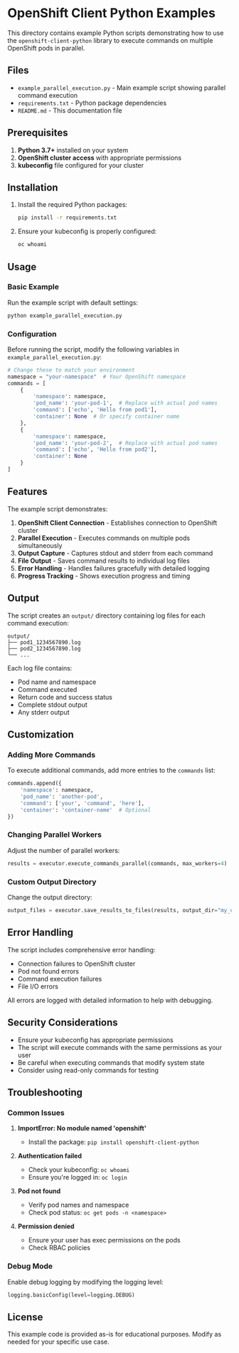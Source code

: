 # OpenShift Client Python Examples

This directory contains example Python scripts demonstrating how to use the `openshift-client-python` library to execute commands on multiple OpenShift pods in parallel.

## Files

- `example_parallel_execution.py` - Main example script showing parallel command execution
- `requirements.txt` - Python package dependencies
- `README.md` - This documentation file

## Prerequisites

1. **Python 3.7+** installed on your system
2. **OpenShift cluster access** with appropriate permissions
3. **kubeconfig** file configured for your cluster

## Installation

1. Install the required Python packages:
   ```bash
   pip install -r requirements.txt
   ```

2. Ensure your kubeconfig is properly configured:
   ```bash
   oc whoami
   ```

## Usage

### Basic Example

Run the example script with default settings:

```bash
python example_parallel_execution.py
```

### Configuration

Before running the script, modify the following variables in `example_parallel_execution.py`:

```python
# Change these to match your environment
namespace = "your-namespace"  # Your OpenShift namespace
commands = [
    {
        'namespace': namespace,
        'pod_name': 'your-pod-1',  # Replace with actual pod names
        'command': ['echo', 'Hello from pod1'],
        'container': None  # Or specify container name
    },
    {
        'namespace': namespace,
        'pod_name': 'your-pod-2',  # Replace with actual pod names
        'command': ['echo', 'Hello from pod2'],
        'container': None
    }
]
```

## Features

The example script demonstrates:

1. **OpenShift Client Connection** - Establishes connection to OpenShift cluster
2. **Parallel Execution** - Executes commands on multiple pods simultaneously
3. **Output Capture** - Captures stdout and stderr from each command
4. **File Output** - Saves command results to individual log files
5. **Error Handling** - Handles failures gracefully with detailed logging
6. **Progress Tracking** - Shows execution progress and timing

## Output

The script creates an `output/` directory containing log files for each command execution:

```
output/
├── pod1_1234567890.log
├── pod2_1234567890.log
└── ...
```

Each log file contains:
- Pod name and namespace
- Command executed
- Return code and success status
- Complete stdout output
- Any stderr output

## Customization

### Adding More Commands

To execute additional commands, add more entries to the `commands` list:

```python
commands.append({
    'namespace': namespace,
    'pod_name': 'another-pod',
    'command': ['your', 'command', 'here'],
    'container': 'container-name'  # Optional
})
```

### Changing Parallel Workers

Adjust the number of parallel workers:

```python
results = executor.execute_commands_parallel(commands, max_workers=4)
```

### Custom Output Directory

Change the output directory:

```python
output_files = executor.save_results_to_files(results, output_dir="my_output")
```

## Error Handling

The script includes comprehensive error handling:

- Connection failures to OpenShift cluster
- Pod not found errors
- Command execution failures
- File I/O errors

All errors are logged with detailed information to help with debugging.

## Security Considerations

- Ensure your kubeconfig has appropriate permissions
- The script will execute commands with the same permissions as your user
- Be careful when executing commands that modify system state
- Consider using read-only commands for testing

## Troubleshooting

### Common Issues

1. **ImportError: No module named 'openshift'**
   - Install the package: `pip install openshift-client-python`

2. **Authentication failed**
   - Check your kubeconfig: `oc whoami`
   - Ensure you're logged in: `oc login`

3. **Pod not found**
   - Verify pod names and namespace
   - Check pod status: `oc get pods -n <namespace>`

4. **Permission denied**
   - Ensure your user has exec permissions on the pods
   - Check RBAC policies

### Debug Mode

Enable debug logging by modifying the logging level:

```python
logging.basicConfig(level=logging.DEBUG)
```

## License

This example code is provided as-is for educational purposes. Modify as needed for your specific use case.
